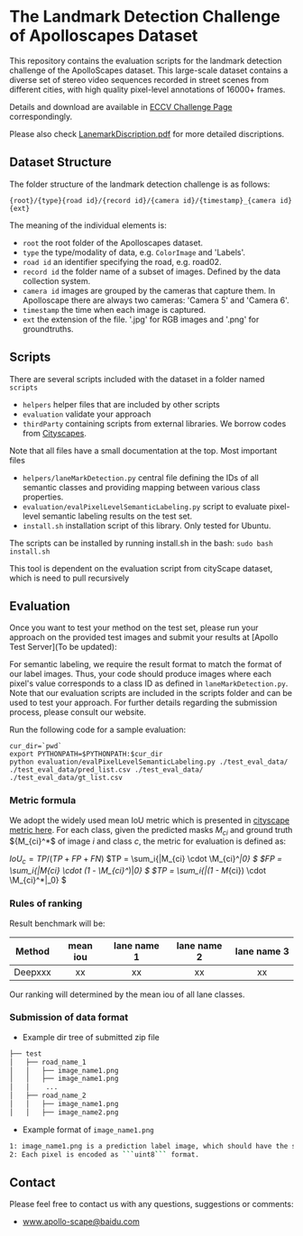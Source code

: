 # The Landmark Detection Challenge of Apolloscapes Dataset

This repository contains the evaluation scripts for the landmark detection challenge of the ApolloScapes dataset. This large-scale dataset contains a diverse set of stereo video sequences recorded in street scenes from different cities, with high quality pixel-level annotations of 16000+ frames.

Details and download are available in [ECCV Challenge Page](http://apolloscape.auto/ECCV/challenge.html) correspondingly.

Please also check [LanemarkDiscription.pdf](./LanemarkDiscription.pdf) for more detailed discriptions.

## Dataset Structure

The folder structure of the landmark detection challenge is as follows:
```
{root}/{type}{road id}/{record id}/{camera id}/{timestamp}_{camera id}{ext}
```

The meaning of the individual elements is:
 - `root`      the root folder of the Apolloscapes dataset.
 - `type`      the type/modality of data, e.g. `ColorImage` and 'Labels'.
 - `road id`   an identifier specifying the road, e.g. road02.
 - `record id` the folder name of a subset of images. Defined by the data collection system. 
 - `camera id` images are grouped by the cameras that capture them. In Apolloscape there are always two cameras: 'Camera 5' and 'Camera 6'. 
 - `timestamp` the time when each image is captured.
 - `ext`       the extension of the file. '.jpg' for RGB images and '.png' for groundtruths.


## Scripts

There are several scripts included with the dataset in a folder named `scripts`
 - `helpers`      helper files that are included by other scripts
 - `evaluation`   validate your approach
 - `thirdParty`   containing scripts from external libraries. We borrow codes from [Cityscapes](https://github.com/mcordts/cityscapesScripts).

Note that all files have a small documentation at the top. Most important files
 - `helpers/laneMarkDetection.py`                    central file defining the IDs of all semantic classes and providing mapping between various class properties.
 - `evaluation/evalPixelLevelSemanticLabeling.py`    script to evaluate pixel-level semantic labeling results on the test set.
 - `install.sh`                                      installation script of this library. Only tested for Ubuntu.

The scripts can be installed by running install.sh in the bash:
`sudo bash install.sh`

This tool is dependent on the evaluation script from cityScape dataset, which is need to pull recursively


## Evaluation

Once you want to test your method on the test set, please run your approach on the provided test images and submit your results at [Apollo Test Server](To be updated):

For semantic labeling, we require the result format to match the format of our label images.
Thus, your code should produce images where each pixel's value corresponds to a class ID as defined in `laneMarkDetection.py`.
Note that our evaluation scripts are included in the scripts folder and can be used to test your approach.
For further details regarding the submission process, please consult our website.

Run the following code for a sample evaluation:
```
cur_dir=`pwd`
export PYTHONPATH=$PYTHONPATH:$cur_dir
python evaluation/evalPixelLevelSemanticLabeling.py ./test_eval_data/ ./test_eval_data/pred_list.csv ./test_eval_data/ ./test_eval_data/gt_list.csv
```

### Metric formula
We adopt the widely used mean IoU metric which is presented in [cityscape metric here](https://www.cityscapes-dataset.com/benchmarks/#scene-labeling-task). 
For each class, given the predicted masks ${M_{ci}}$ and ground truth ${M_{ci}^*$ of image $i$ and class $c$, the metric for evaluation is defined as: 

$IoU_{c} = TP / (TP + FP + FN)$
$TP = \sum_i{\|M_{ci} \cdot \M_{ci}^*\|_0} $
$FP = \sum_i{\|M_{ci} \cdot (1 - \M_{ci}^*)\|_0} $
$TP = \sum_i{\|(1 - M_{ci}) \cdot \M_{ci}^*\|_0} $


### Rules of ranking

Result benchmark will be:

| Method | mean iou | lane name 1 | lane name 2 | lane name 3| 
| ------ |:------:|:------:|:------:|:------:|
| Deepxxx |xx  | xx  | xx | xx | 

Our ranking will determined by the mean iou of all lane classes.


### Submission of data format
 - Example dir tree of submitted zip file
```bash
├── test
│   ├── road_name_1
│   │   ├── image_name1.png
│   │   ├── image_name1.png
│   │    ...
│   ├── road_name_2
│   │   ├── image_name1.png
│   │   ├── image_name2.png
```


- Example format of ```image_name1.png```
```bash
1: image_name1.png is a prediction label image, which should have the same name and same size as the testing image. In this image, each pixel encode the class IDs as defined in our labels description. Note that regular ID is used, not the train ID.
2: Each pixel is encoded as ```uint8``` format.
```



## Contact

Please feel free to contact us with any questions, suggestions or comments:

* www.apollo-scape@baidu.com
